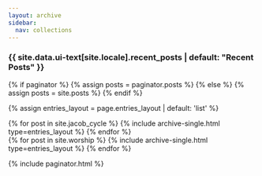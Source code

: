 ```yaml
---
layout: archive
sidebar:
  nav: collections
---
```


<h3 class="archive__subtitle">{{ site.data.ui-text[site.locale].recent_posts | default: "Recent Posts" }}</h3>

{% if paginator %}
  {% assign posts = paginator.posts %}
{% else %}
  {% assign posts = site.posts %}
{% endif %}

{% assign entries_layout = page.entries_layout | default: 'list' %}
<div class="entries-{{ entries_layout }}">
  {% for post in site.jacob_cycle %}
    {% include archive-single.html type=entries_layout %}
  {% endfor %}
</div>
<div class="entries-{{ entries_layout }}">
  {% for post in site.worship %}
    {% include archive-single.html type=entries_layout %}
  {% endfor %}
</div>

{% include paginator.html %}